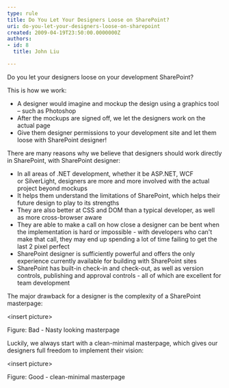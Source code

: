```yaml
---
type: rule
title: Do You Let Your Designers Loose on SharePoint?
uri: do-you-let-your-designers-loose-on-sharepoint
created: 2009-04-19T23:50:00.0000000Z
authors:
- id: 8
  title: John Liu

---
```




<span class='intro'> 
  <p>Do you let your designers loose on your development SharePoint?</p>
<p>This is how we work&#58;</p>
<ul>
    <li>A designer would imagine and mockup the design using a graphics tool – such as Photoshop </li>
    <li>After the mockups are signed off, we let the designers work on the actual page </li>
    <li>Give them designer permissions to your development site and let them loose with SharePoint designer!</li>
</ul>
 </span>


  <p>There are many reasons why we believe that designers should work directly in SharePoint, with SharePoint designer&#58;</p>
<ul>
    <li>In all areas of .NET development, whether it be ASP.NET, WCF or&#160;SilverLight,&#160;designers are more and more involved with the actual project beyond mockups </li>
    <li>It helps them understand the limitations of SharePoint, which helps their future design to play to its strengths </li>
    <li>They are also better at CSS and DOM than a typical developer, as well as more cross-browser aware </li>
    <li>They are able to make a call on how close a designer can be bent when the implementation is hard or impossible - with developers who can't make that call, they may end up spending a lot of time failing to get the last 2 pixel perfect </li>
    <li>SharePoint designer is sufficiently powerful and offers the only experience currently available for building with SharePoint sites </li>
    <li>SharePoint has built-in check-in and check-out, as well as version controls, publishing and approval controls - all of which are excellent for team development</li>
</ul>
<p>The major drawback for a designer is the complexity of a SharePoint masterpage&#58;</p>
<p>&lt;insert picture&gt;</p>
<p>Figure&#58; Bad - Nasty looking masterpage</p>
<p>Luckily, we always start with a clean-minimal masterpage, which gives our designers full freedom to implement their vision&#58;</p>
<p>&lt;insert picture&gt;</p>
<p>Figure&#58; Good - clean-minimal masterpage</p>




